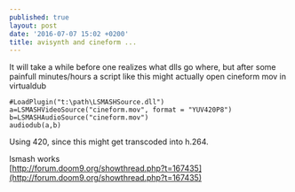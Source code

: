 ```yaml
---
published: true
layout: post
date: '2016-07-07 15:02 +0200'
title: avisynth and cineform ...
---
```

It will take a while before one realizes what dlls go where, but after some painfull minutes/hours a script like this might actually open cineform mov in virtualdub

    #LoadPlugin("t:\path\LSMASHSource.dll")
    a=LSMASHVideoSource("cineform.mov", format = "YUV420P8")
    b=LSMASHAudioSource("cineform.mov")
    audiodub(a,b)
    
Using 420, since this might get transcoded into h.264.

lsmash works  
[http://forum.doom9.org/showthread.php?t=167435](http://forum.doom9.org/showthread.php?t=167435)  
